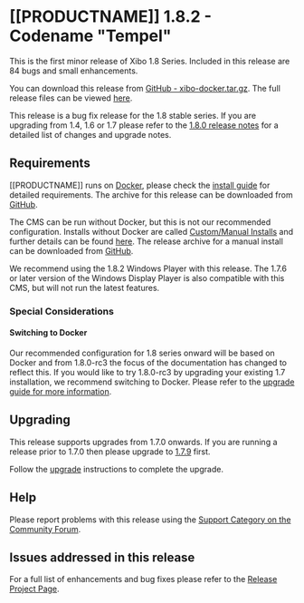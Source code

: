 <!--toc=getting_started-->

# [[PRODUCTNAME]] 1.8.2 - Codename "Tempel"

This is the first minor release of Xibo 1.8 Series. Included in this release are 84 bugs and small enhancements.

You can download this release from
[GitHub - xibo-docker.tar.gz](https://github.com/xibosignage/xibo-cms/releases/download/1.8.2/xibo-docker.tar.gz).
The full release files can be viewed [here](https://github.com/xibosignage/xibo-cms/releases/tag/1.8.2).

This release is a bug fix release for the 1.8 stable series. If you are upgrading from 1.4, 1.6 or 1.7 please refer 
to the [1.8.0 release notes](release_notes_1.8.0.html) for a detailed list of changes and upgrade notes.


## Requirements

[[PRODUCTNAME]] runs on [Docker](install_docker.html), please check the [install guide](install_cms.html) 
for detailed requirements. The archive for this release can be downloaded from 
[GitHub](https://github.com/xibosignage/xibo-docker/releases/tag/1.8.0).

The CMS can be run without Docker, but this is not our recommended configuration. Installs without
Docker are called [Custom/Manual Installs](manual_install.html) and further details can be found
[here](manual_install.html). The release archive for a manual install can be downloaded from
[GitHub](https://github.com/xibosignage/xibo-cms/releases/tag/1.8.0).

We recommend using the 1.8.2 Windows Player with this release. The 1.7.6 or
later version of the Windows Display Player is also compatible with this CMS,
but will not run the latest features.

### Special Considerations

#### Switching to Docker
Our recommended configuration for 1.8 series onward will be based on Docker and from 1.8.0-rc3 the focus of 
the documentation has changed to reflect this. If you would like to try 1.8.0-rc3 by upgrading your existing 
1.7 installation, we recommend switching to Docker. Please refer to the 
[upgrade guide for more information](upgrade_switch_to_docker.html).


## Upgrading

This release supports upgrades from 1.7.0 onwards. If you are running a release
prior to 1.7.0 then please upgrade to [1.7.9](release_notes_1.7.9.html) first.

Follow the [upgrade](upgrade.html) instructions to complete the upgrade.

## Help

Please report problems with this release using the [Support Category on the
Community Forum](https://community.xibo.org.uk/c/support).

## Issues addressed in this release

For a full list of enhancements and bug fixes please refer to the 
[Release Project Page](https://github.com/xibosignage/xibo/issues?q=milestone%3A1.8.2+is%3Aclosed).
